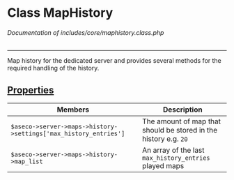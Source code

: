 # Class MapHistory
###### Documentation of includes/core/maphistory.class.php


***


Map history for the dedicated server and provides several methods for the required handling of the history.



## [Properties](_#Properties)


| Members								| Description
|-----------------------------------------------------------------------|------------
| `$aseco->server->maps->history->settings['max_history_entries']`	| The amount of map that should be stored in the history e.g. `20`
| `$aseco->server->maps->history->map_list`				| An array of the last `max_history_entries` played maps
